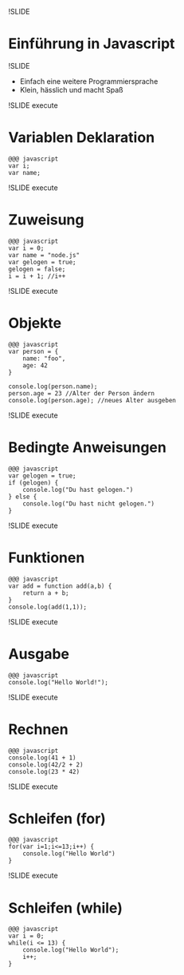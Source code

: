 !SLIDE
# Einführung in Javascript #

!SLIDE
* Einfach eine weitere Programmiersprache
* Klein, hässlich und macht Spaß

!SLIDE execute
# Variablen Deklaration
    @@@ javascript
    var i;
    var name;

!SLIDE execute
# Zuweisung
    @@@ javascript
    var i = 0;
    var name = "node.js"
    var gelogen = true;
    gelogen = false;
    i = i + 1; //i++

!SLIDE execute
# Objekte
    @@@ javascript
    var person = {
        name: "foo",
        age: 42
    }

    console.log(person.name);
    person.age = 23 //Alter der Person ändern
    console.log(person.age); //neues Alter ausgeben

!SLIDE execute
# Bedingte Anweisungen
    @@@ javascript
    var gelogen = true;
    if (gelogen) {
        console.log("Du hast gelogen.")
    } else {
        console.log("Du hast nicht gelogen.")
    }

!SLIDE execute
# Funktionen
    @@@ javascript
    var add = function add(a,b) {
        return a + b;
    }
    console.log(add(1,1));

!SLIDE execute
# Ausgabe
    @@@ javascript
    console.log("Hello World!");

!SLIDE execute
# Rechnen
    @@@ javascript
    console.log(41 + 1)
    console.log(42/2 + 2)
    console.log(23 * 42)

!SLIDE execute
# Schleifen (for)
    @@@ javascript
    for(var i=1;i<=13;i++) {
        console.log("Hello World")
    }

!SLIDE execute
# Schleifen (while)

    @@@ javascript
    var i = 0;
    while(i <= 13) {
        console.log("Hello World");
        i++;
    }
